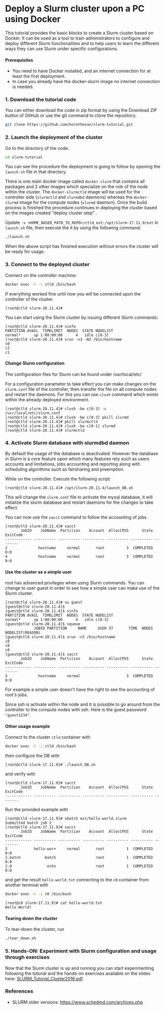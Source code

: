 # Deploy a Slurm cluster upon a PC using Docker

This tutorial provides the basic blocks to create a Slurm cluster based on Docker.
It can be used as a tool to train administrators to configure and deploy different Slurm functionalities and to help users to learn the different ways they can use Slurm under specific configurations.

#### Prerequisites

- You need to have Docker installed, and an internet connection for at least the first deployment.
- In case you already have the docker-slurm image no internet connection is needed.

### 1. Download the tutorial code

You can either download the code in zip format by using the Download ZIP button of GitHub or use the git command to clone the repository.

```bash
git clone https://github.com/horothesun/slurm-tutorial.git
```

### 2. Launch the deployment of the cluster

Go to the directory of the code.

```bash
cd slurm-tutorial
```

You can see the procedure the deployment is going to follow by opening the `launch.sh` file in that directory.

There is one main docker image called `docker-slurm` that contains all packages and 2 other images which specialize on the role of the node within the cluster.
The `docker-slurmctld` image will be used for the controller side (`slurmctld` and `slurmdbd` daemons) whereas the `docker-slurmd` image for the compute nodes (`slurmd` daemon).
Once the build process is finished the procedure continues in deploying the cluster based on the images created "deploy cluster step" .

Update `-v <HOME_BASED_PATH_TO_REPO>/ctld_ext:/opt/slurm-17.11.9/ext` in `launch.sh` file, then execute the it by using the following command:

```bash
./launch.sh
```

When the above script has finished execution without errors the cluster will be ready for usage.

### 3. Connect to the deployed cluster

Connect on the controller machine:

```bash
docker exec -t -i ctld /bin/bash
```

If everything worked fine until now you will be connected upon the controller of the cluster.

```
[root@ctld slurm-20.11.4]#
```

You can start using the Slurm cluster by issuing different Slurm commands:

```
[root@ctld slurm-20.11.4]# sinfo
PARTITION AVAIL  TIMELIMIT  NODES  STATE NODELIST
normal*      up 1-00:00:00      4   idle c[0-3]
[root@ctld slurm-20.11.4]# srun -n3 -N3 /bin/hostname
c0
c2
c1
```

#### Change Slurm configuration

The configuration files for Slurm can be found under /usr/local/etc/

For a configuration parameter to take effect you can make changes on the `slurm.conf` file of the controller, then transfer the file on all compute nodes and restart the daemons. For this you can use `clush` command which exists within the already deployed environment.

```
[root@ctld slurm-20.11.4]# clush -bw c[0-3] -c /usr/local/etc/slurm.conf
[root@ctld slurm-20.11.4]# clush -bw c[0-3] pkill slurmd
[root@ctld slurm-20.11.4]# pkill slurmctld
[root@ctld slurm-20.11.4]# clush -bw c[0-1] slurmd
[root@ctld slurm-20.11.4]# slurmctld
```

### 4. Activate Slurm database with slurmdbd daemon

By default the usage of the database is deactivated. However the database in Slurm is a core feature upon which many features rely such as users accounts and limitations, jobs accounting and reporting along with scheduling algorithms such as fairsharing and preemption.

While on the controller. Execute the following script:

```
[root@ctld slurm-20.11.4]# /opt/slurm-20.11.4/launch_DB.sh
```

This will change the `slurm.conf` file to activate the mysql database, it will initialize the slurm database and restart daemons for the changes to take effect.

You can now use the `sacct` command to follow the accounting of jobs.

```
[root@ctld slurm-20.11.4]# sacct
       JobID    JobName  Partition    Account  AllocCPUS      State ExitCode 
------------ ---------- ---------- ---------- ---------- ---------- -------- 
2              hostname     normal       root          3  COMPLETED      0:0 
4              hostname     normal       root          3  COMPLETED      0:0 
```

#### Use the cluster as a simple user

root has advanced privileges when using Slurm commands. You can change to user guest in order to see how a simple user can make use of the Slurm cluster.

```
[root@ctld slurm-20.11.4]# su guest
[guest@ctld slurm-20.11.4]$
[guest@ctld slurm-20.11.4]$ sinfo
PARTITION AVAIL  TIMELIMIT  NODES  STATE NODELIST
normal*      up 1-00:00:00      4   idle c[0-3]
[guest@ctld slurm-20.11.4]$ squeue
             JOBID PARTITION     NAME     USER ST       TIME  NODES NODELIST(REASON)
[guest@ctld slurm-20.11.4]$ srun -n3 /bin/hostname
c0
c0
c0
[guest@ctld slurm-20.11.4]$ sacct
       JobID    JobName  Partition    Account  AllocCPUS      State ExitCode 
------------ ---------- ---------- ---------- ---------- ---------- -------- 
5              hostname     normal                     3  COMPLETED      0:0 
```

For example a simple user doesn't have the right to see the accounting of root's jobs.

Since ssh is activate within the node and it is possible to go around from the controller to the compute nodes with ssh. Here is the guest password `"guest1234"`.

#### Other usage example

Connect to the cluster `ctld` container with

```bash
docker exec -t -i ctld /bin/bash
```

then configure the DB with

```
[root@ctld slurm-17.11.9]# ./launch_DB.sh
```

and verify with

```
[root@ctld slurm-17.11.9]# sacct
       JobID    JobName  Partition    Account  AllocCPUS      State ExitCode 
------------ ---------- ---------- ---------- ---------- ---------- -------- 
```

Run the provided example with

```
[root@ctld slurm-17.11.9]# sbatch ext/hello-world.slurm
Submitted batch job 2
[root@ctld slurm-17.11.9]# sacct
       JobID    JobName  Partition    Account  AllocCPUS      State ExitCode
------------ ---------- ---------- ---------- ---------- ---------- --------
2            hello-wor+     normal       root          1  COMPLETED      0:0
2.batch           batch                  root          1  COMPLETED      0:0
2.0                echo                  root          1  COMPLETED      0:0
```

and get the result `hello-world.txt` connecting to the `c0` container from another terminal with

```bash
docker exec -t -i c0 /bin/bash
```

```
[root@c0 slurm-17.11.9]# cat hello-world.txt
Hello World!
```

#### Tearing down the cluster

To tear-down the cluster, run

```bash
./tear_down.sh
```

### 5. Hands-ON: Experiment with Slurm configuration and usage through exercises

Now that the Slurm cluster is up and running you can start experimenting following the tutorial and the hands-on exercises available on the slides here: [SLURM_Tutorial_Cluster2016.pdf](https://github.com/RJMS-Bull/slurm-tutorial/blob/master/SLURM_Tutorial_Cluster2016.pdf).

### References

- SLURM older versions: https://www.schedmd.com/archives.php
